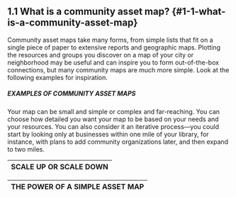 ## 1.1 What is a community asset map? {#1-1-what-is-a-community-asset-map}

Community asset maps take many forms, from simple lists that fit on a single piece of paper to extensive reports and geographic maps. Plotting the resources and groups you discover on a map of your city or neighborhood may be useful and can inspire you to form out-of-the-box connections, but many community maps are much more simple. Look at the following examples for inspiration.

<div class="table-format case-study"><span class="title"><h5>EXAMPLES OF COMMUNITY ASSET MAPS</h5></span>


Your map can be small and simple or complex and far-reaching. You can choose how detailed you want your map to be based on your needs and your resources. You can also consider it an iterative process—you could start by looking only at businesses within one mile of your library, for instance, with plans to add community organizations later, and then expand to two miles.

| **SCALE UP OR SCALE DOWN** |
| --- |

| **THE POWER OF A SIMPLE ASSET MAP** |
| --- |